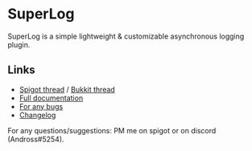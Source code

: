 # SuperLog
SuperLog is a simple lightweight & customizable asynchronous logging plugin.
## Links
* [Spigot thread](https://www.spigotmc.org/resources/superlog-async-1-7-1-14.65399/) / [Bukkit thread](https://dev.bukkit.org/projects/superlog-1-7-1-13-async)
* [Full documentation](https://superlog.andross.fr/)
* [For any bugs](https://github.com/Andross96/SuperLog/issues)
* [Changelog](https://github.com/Andross96/SuperLog/blob/master/CHANGELOG)

For any questions/suggestions: PM me on spigot or on discord (Andross#5254).
